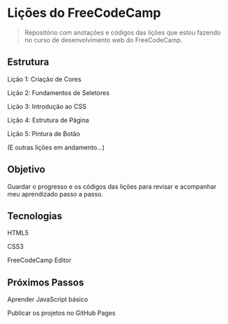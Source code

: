  # Lições do FreeCodeCamp

> Repositório com anotações e códigos das lições que estou fazendo no curso de desenvolvimento web do FreeCodeCamp.



## Estrutura

Lição 1: Criação de Cores

Lição 2: Fundamentos de Seletores

Lição 3: Introdução ao CSS

Lição 4: Estrutura de Página

Lição 5: Pintura de Botão

(E outras lições em andamento...)


## Objetivo

Guardar o progresso e os códigos das lições para revisar e acompanhar meu aprendizado passo a passo.

  ## Tecnologias

HTML5

CSS3

FreeCodeCamp Editor


  ## Próximos Passos

Aprender JavaScript básico

Publicar os projetos no GitHub Pages
